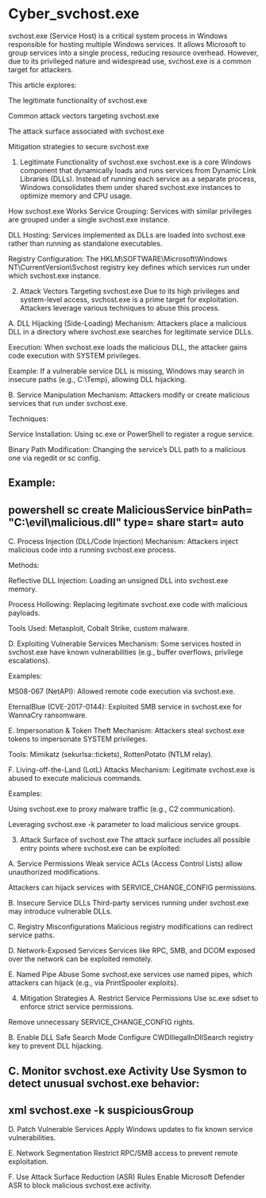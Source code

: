 # Cyber_svchost.exe
svchost.exe (Service Host) is a critical system process in Windows responsible for hosting multiple Windows services. It allows Microsoft to group services into a single process, reducing resource overhead. However, due to its privileged nature and widespread use, svchost.exe is a common target for attackers.

This article explores:

The legitimate functionality of svchost.exe

Common attack vectors targeting svchost.exe

The attack surface associated with svchost.exe

Mitigation strategies to secure svchost.exe

1. Legitimate Functionality of svchost.exe
svchost.exe is a core Windows component that dynamically loads and runs services from Dynamic Link Libraries (DLLs). Instead of running each service as a separate process, Windows consolidates them under shared svchost.exe instances to optimize memory and CPU usage.

How svchost.exe Works
Service Grouping: Services with similar privileges are grouped under a single svchost.exe instance.

DLL Hosting: Services implemented as DLLs are loaded into svchost.exe rather than running as standalone executables.

Registry Configuration: The HKLM\SOFTWARE\Microsoft\Windows NT\CurrentVersion\Svchost registry key defines which services run under which svchost.exe instance.

2. Attack Vectors Targeting svchost.exe
Due to its high privileges and system-level access, svchost.exe is a prime target for exploitation. Attackers leverage various techniques to abuse this process.

A. DLL Hijacking (Side-Loading)
Mechanism: Attackers place a malicious DLL in a directory where svchost.exe searches for legitimate service DLLs.

Execution: When svchost.exe loads the malicious DLL, the attacker gains code execution with SYSTEM privileges.

Example: If a vulnerable service DLL is missing, Windows may search in insecure paths (e.g., C:\Temp), allowing DLL hijacking.

B. Service Manipulation
Mechanism: Attackers modify or create malicious services that run under svchost.exe.

Techniques:

Service Installation: Using sc.exe or PowerShell to register a rogue service.

Binary Path Modification: Changing the service’s DLL path to a malicious one via regedit or sc config.

Example:
---------------------------------------------------------------------------------------------
powershell
sc create MaliciousService binPath= "C:\evil\malicious.dll" type= share start= auto  
---------------------------------------------------------------------------------------------
C. Process Injection (DLL/Code Injection)
Mechanism: Attackers inject malicious code into a running svchost.exe process.

Methods:

Reflective DLL Injection: Loading an unsigned DLL into svchost.exe memory.

Process Hollowing: Replacing legitimate svchost.exe code with malicious payloads.

Tools Used: Metasploit, Cobalt Strike, custom malware.

D. Exploiting Vulnerable Services
Mechanism: Some services hosted in svchost.exe have known vulnerabilities (e.g., buffer overflows, privilege escalations).

Examples:

MS08-067 (NetAPI): Allowed remote code execution via svchost.exe.

EternalBlue (CVE-2017-0144): Exploited SMB service in svchost.exe for WannaCry ransomware.

E. Impersonation & Token Theft
Mechanism: Attackers steal svchost.exe tokens to impersonate SYSTEM privileges.

Tools: Mimikatz (sekurlsa::tickets), RottenPotato (NTLM relay).

F. Living-off-the-Land (LotL) Attacks
Mechanism: Legitimate svchost.exe is abused to execute malicious commands.

Examples:

Using svchost.exe to proxy malware traffic (e.g., C2 communication).

Leveraging svchost.exe -k parameter to load malicious service groups.

3. Attack Surface of svchost.exe
The attack surface includes all possible entry points where svchost.exe can be exploited:

A. Service Permissions
Weak service ACLs (Access Control Lists) allow unauthorized modifications.

Attackers can hijack services with SERVICE_CHANGE_CONFIG permissions.

B. Insecure Service DLLs
Third-party services running under svchost.exe may introduce vulnerable DLLs.

C. Registry Misconfigurations
Malicious registry modifications can redirect service paths.

D. Network-Exposed Services
Services like RPC, SMB, and DCOM exposed over the network can be exploited remotely.

E. Named Pipe Abuse
Some svchost.exe services use named pipes, which attackers can hijack (e.g., via PrintSpooler exploits).

4. Mitigation Strategies
A. Restrict Service Permissions
Use sc.exe sdset to enforce strict service permissions.

Remove unnecessary SERVICE_CHANGE_CONFIG rights.

B. Enable DLL Safe Search Mode
Configure CWDIllegalInDllSearch registry key to prevent DLL hijacking.

C. Monitor svchost.exe Activity
Use Sysmon to detect unusual svchost.exe behavior:
--------------------------------------------------------------------------------------------------
xml
<ProcessCreate onmatch="include">
  <Image condition="contains">svchost.exe</Image>
  <CommandLine condition="contains">-k suspiciousGroup</CommandLine>
</ProcessCreate>
---------------------------------------------------------------------------------------------------
D. Patch Vulnerable Services
Apply Windows updates to fix known service vulnerabilities.

E. Network Segmentation
Restrict RPC/SMB access to prevent remote exploitation.

F. Use Attack Surface Reduction (ASR) Rules
Enable Microsoft Defender ASR to block malicious svchost.exe activity.
